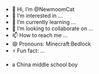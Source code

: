 - 👋 Hi, I’m @NewmoomCat
- 👀 I’m interested in ...
- 🌱 I’m currently learning ...
- 💞️ I’m looking to collaborate on ...
- 📫 How to reach me ...
- 😄 Pronouns: Minecraft:Bedlock
- ⚡ Fun fact: ...

<!---
NewmoomCat/NewmoomCat is a ✨ special ✨ repository because its `README.md` (this file) appears on your GitHub profile.
You can click the Preview link to take a look at your changes.
--->

- a China middle school boy
